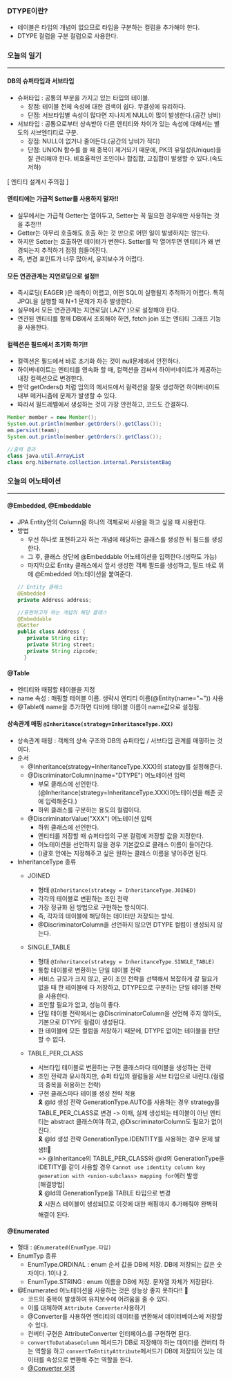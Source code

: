 ### DTYPE이란?
+ 테이블은 타입의 개념이 없으므로 타입을 구분하는 컬럼을 추가해야 한다. 
+ DTYPE 컬럼을 구분 컬럼으로 사용한다.

### 오늘의 일기
---

#### DB의 슈퍼타입과 서브타입
+ 슈퍼타입 : 공통의 부분을 가지고 있는 타입의 테이블.
  + 장점: 테이블 전체 속성에 대한 검색이 쉽다. 무결성에 유리하다.
  + 단점: 서브타입별 속성이 많다면 지나치게 NULL이 많이 발생한다.(공간 낭비)
+ 서브타입 : 공통으로부터 상속받아 다른 엔티티와 차이가 있는 속성에 대해서는 별도의 서브엔티티로 구분.
  + 장점: NULL이 없거나 줄어든다.(공간의 낭비가 적다)
  + 단점: UNION 함수를 쓸 때 중복이 제거되기 때문에, PK의 유일성(Unique)을 잘 관리해야 한다. 비효율적인 조인이나 합집합, 교집합이 발생할 수 있다.(속도 저하)



[ 엔티티 설계시 주의점 ]  
#### 엔티티에는 가급적 Setter를 사용하지 말자!!
+ 실무에서는 가급적 Getter는 열어두고, Setter는 꼭 필요한 경우에만 사용하는 것을 추천!!!
+ Getter는 아무리 호출해도 호출 하는 것 만으로 어떤 일이 발생하지는 않는다. 
+ 하지만 Setter는 호출하면 데이터가 변한다. Setter를 막 열어두면 엔티티가 왜 변경되는지 추적하기 점점 힘들어진다.
+ 즉, 변경 포인트가 너무 많아서, 유지보수가 어렵다.

#### 모든 연관관계는 지연로딩으로 설정!!
+ 즉시로딩( EAGER )은 예측이 어렵고, 어떤 SQL이 실행될지 추적하기 어렵다. 특히 JPQL을 실행할 때 N+1 문제가 자주 발생한다.
+ 실무에서 모든 연관관계는 지연로딩( LAZY )으로 설정해야 한다.
+ 연관된 엔티티를 함께 DB에서 조회해야 하면, fetch join 또는 엔티티 그래프 기능을 사용한다.

#### 컬렉션은 필드에서 초기화 하기!!
+ 컬렉션은 필드에서 바로 초기화 하는 것이 null문제에서 안전하다.
+ 하이버네이트는 엔티티를 영속화 할 때, 컬랙션을 감싸서 하이버네이트가 제공하는 내장 컬렉션으로 변경한다. 
+ 만약 getOrders() 처럼 임의의 메서드에서 컬력션을 잘못 생성하면 하이버네이트 내부 메커니즘에 문제가 발생할 수 있다. 
+ 따라서 필드레벨에서 생성하는 것이 가장 안전하고, 코드도 간결하다.
```java
Member member = new Member();
System.out.println(member.getOrders().getClass());
em.persist(team);
System.out.println(member.getOrders().getClass());

//출력 결과
class java.util.ArrayList
class org.hibernate.collection.internal.PersistentBag
```


### 오늘의 어노테이션
---
#### @Embedded, @Embeddable
+ JPA Entity안의 Column을 하나의 객체로써 사용을 하고 싶을 때 사용한다.
+ 방법
  + 우선 하나로 표현하고자 하는 개념에 해당하는 클래스를 생성한 뒤 필드를 생성한다. 
  + 그 후, 클래스 상단에 @Embeddable 어노테이션을 입력한다.(생략도 가능)
  + 마지막으로 Entity 클래스에서 앞서 생성한 객체 필드를 생성하고, 필드 바로 위에  @Embedded 어노테이션을 붙여준다.
  ```java
  // Entity 클래스
  @Embedded
  private Address address;
  
  //표현하고자 하는 개념의 해당 클래스
  @Embeddable
  @Getter
  public class Address {
     private String city;
     private String street;
     private String zipcode;
    }
  ```

#### @Table
+ 엔티티와 매핑할 테이블을 지정
+ name 속성 :	매핑할 테이블 이름. 생략시 엔티티 이름(@Entity(name="~")) 사용
+ @Table에 name을 추가하면 디비에 테이블 이름이 name값으로 설정됨.

#### 상속관계 매핑 `@Inheritance(strategy=InheritanceType.XXX)`
+ 상속관계 매핑 : 객체의 상속 구조와 DB의 슈퍼타입 / 서브타입 관계를 매핑하는 것이다.
+ 순서
  + @Inheritance(strategy=InheritanceType.XXX)의 stategy를 설정해준다.
  + @DiscriminatorColumn(name="DTYPE") 어노테이션 입력 
    + 부모 클래스에 선언한다.(@Inheritance(strategy=InheritanceType.XXX)어노테이션을 해준 곳에 입력해준다.)  
    + 하위 클래스를 구분하는 용도의 컬럼이다.
  + @DiscriminatorValue("XXX") 어노테이션 입력
    + 하위 클래스에 선언한다. 
    + 엔티티를 저장할 때 슈퍼타입의 구분 컬럼에 저장할 값을 지정한다.
    + 어노테이션을 선언하지 않을 경우 기본값으로 클래스 이름이 들어간다.
    + ()괄호 안에는 지정해주고 싶은 원하는 클래스 이름을 넣어주면 된다.
+ InheritanceType 종류
  + JOINED
    + 형태 `@Inheritance(strategy = InheritanceType.JOINED)`
    + 각각의 테이블로 변환하는 조인 전략
    + 가장 정규화 된 방법으로 구현하는 방식이다.
    + 즉, 각자의 테이블에 해당하는 데이터만 저장되는 방식.
    + @DiscriminatorColumn을 선언하지 않으면 DTYPE 컬럼이 생성되지 않는다.

  + SINGLE_TABLE
    + 형태 `@Inheritance(strategy = InheritanceType.SINGLE_TABLE)`
    + 통합 테이블로 변환하는 단일 테이블 전략
    + 서비스 규모가 크지 않고, 굳이 조인 전략을 선택해서 복잡하게 갈 필요가 없을 때 한 테이블에 다 저장하고, DTYPE으로 구분하는 단일 테이블 전략을 사용한다.
    + 조인할 필요가 없고, 성능이 좋다.
    + 단일 테이블 전략에서는 @DiscriminatorColumn을 선언해 주지 않아도, 기본으로 DTYPE 컬럼이 생성된다.
    + 한 테이블에 모든 컬럼을 저장하기 때문에, DTYPE 없이는 테이블을 판단할 수 없다.

  + TABLE_PER_CLASS
    + 서브타입 테이블로 변환하는 구현 클래스마다 테이블을 생성하는 전략
    + 조인 전략과 유사하지만, 슈퍼 타입의 컬럼들을 서브 타입으로 내린다.(컬럼의 중복을 허용하는 전략)
    + 구현 클래스마다 테이블 생성 전략 적용  
    🎗 @Id 생성 전략 GenerationType.AUTO를 사용하는 경우 strategy를 TABLE_PER_CLASS로 변경 -> 이때, 실제 생성되는 테이블이 아닌 엔티티는 abstract 클래스여야 하고, @DiscriminatorColumn도 필요가 없어진다.  
    🎗 @Id 생성 전략 GenerationType.IDENTITY를 사용하는 경우 문제 발생!!🎃  
    => @Inheritance의 TABLE_PER_CLASS와 @Id의 GenerationType을 IDETITY를 같이 사용할 경우 `Cannot use identity column key generation with <union-subclass> mapping for`에러 발생  
    [해결방법]   
    🎗 @Id의 GenerationType을 TABLE 타입으로 변경    
    🎗 시퀀스 테이블이 생성되므로 이것에 대한 매핑까지 추가해줘야 완벽히 해결이 된다.  


#### @Enumerated
+ 형태 : `@Enumerated(EnumType.타입)`
+ EnumTyp 종류
  + EnumType.ORDINAL : enum 순서 값을 DB에 저장. DB에 저장되는 값은 숫자이다. 1이나 2.
  + EnumType.STRING : enum 이름을 DB에 저장. 문자열 자체가 저장된다.
+ @Enumerated 어노테이션을 사용하는 것은 성능상 좋지 못하다!! 🎃
  + 코드의 중복이 발생하여 유지보수에 어려움을 줄 수 있다.
  + 이를 대체하여 `Attribute Converter`사용하기
  + @Converter를 사용하면 엔티티의 데이터를 변환해서 데이터베이스에 저장할 수 있다.
  + 컨버터 구현은 AttributeConverter 인터페이스를 구현하면 된다.
  + `convertToDatabaseColumn` 메서드가 DB로 저장해야 하는 데이터를 컨버터 하는 역할을 하고 `convertToEntityAttribute`메서드가 DB에 저장되어 있는 데이터를 속성으로 변환해 주는 역할을 한다.
  + [ @Converter 설명 ](https://cherrypick.co.kr/jpa-converter/)












